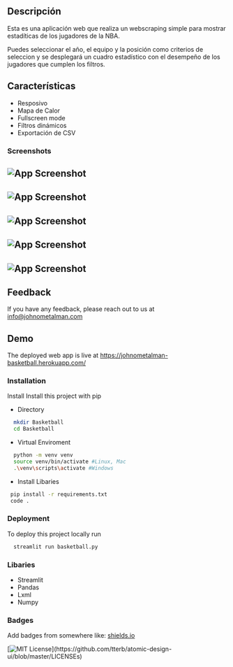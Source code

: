 
## Descripción

Esta es una aplicación web que realiza un webscraping simple para mostrar estadíticas de los jugadores de la NBA. 

Puedes seleccionar el año, el equipo y la posición como criterios de seleccion y se desplegará un cuadro estadístico con el desempeño de los jugadores que cumplen los filtros.

  
## Características

- Resposivo
- Mapa de Calor
- Fullscreen mode
- Filtros dinámicos
- Exportación de CSV 

  
### Screenshots

![App Screenshot](https://i.ibb.co/jhMzkzg/1.jpg)
-
![App Screenshot](https://i.ibb.co/SmSjLJT/2.jpg)
-
![App Screenshot](https://i.ibb.co/jbQQbRz/3.jpg)
-
![App Screenshot](https://i.ibb.co/zHDBbJD/4.jpg)
-
![App Screenshot](https://i.ibb.co/3ykSyq8/5.jpg)
-



  
## Feedback

If you have any feedback, please reach out to us at info@johnometalman.com

  
## Demo

The deployed web app is live at https://johnometalman-basketball.herokuapp.com/

  
### Installation
Install 
Install this project with pip

* Directory

```bash
  mkdir Basketball
  cd Basketball

```
* Virtual Enviroment
```bash
  python -m venv venv
  source venv/bin/activate #Linux, Mac
  .\venv\scripts\activate #Windows
```
* Install Libaries
 
 ```bash
  pip install -r requirements.txt
  code .
```
### Deployment

To deploy this project locally run

```bash
  streamlit run basketball.py
```

### Libaries
* Streamlit
* Pandas
* Lxml
* Numpy


  
### Badges

Add badges from somewhere like: [shields.io](https://shields.io/)

[![MIT License](https://img.shields.io/apm/l/atomic-design-ui.svg?)](https://github.com/tterb/atomic-design-ui/blob/master/LICENSEs)
  